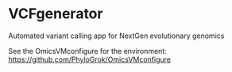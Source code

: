 # VCFgenerator
Automated variant calling app for NextGen evolutionary genomics

See the OmicsVMconfigure for the environment: https://github.com/PhyloGrok/OmicsVMconfigure
